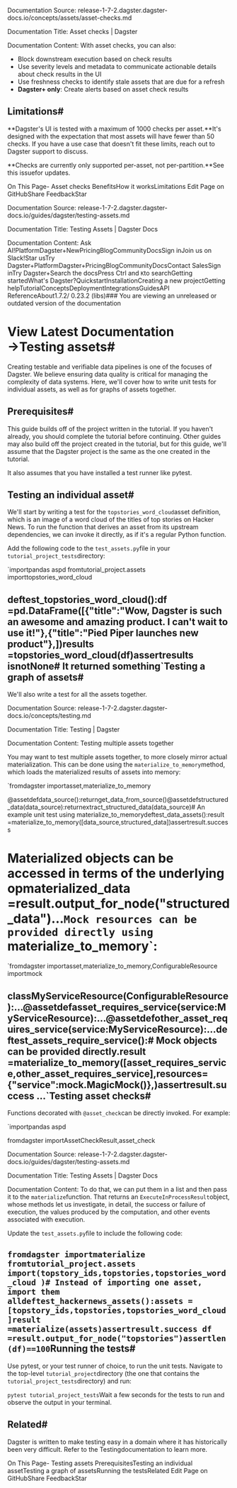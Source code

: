 Documentation Source:
release-1-7-2.dagster.dagster-docs.io/concepts/assets/asset-checks.md

Documentation Title:
Asset checks | Dagster

Documentation Content:
With asset checks, you can also:

* Block downstream execution based on check results
* Use severity levels and metadata to communicate actionable details about check results in the UI
* Use freshness checks to identify stale assets that are due for a refresh
* **Dagster+ only**: Create alerts based on asset check results

Limitations#
------------

**Dagster's UI is tested with a maximum of 1000 checks per asset.**It's designed with the expectation that most assets will have fewer than 50 checks. If you have a use case that doesn't fit these limits, reach out to Dagster support to discuss.

**Checks are currently only supported per-asset, not per-partition.**See this issuefor updates.

On This Page- Asset checks
	BenefitsHow it worksLimitations
Edit Page on GitHubShare FeedbackStar



Documentation Source:
release-1-7-2.dagster.dagster-docs.io/guides/dagster/testing-assets.md

Documentation Title:
Testing Assets | Dagster Docs

Documentation Content:
Ask AI!PlatformDagster+NewPricingBlogCommunityDocsSign inJoin us on Slack!Star usTry Dagster+PlatformDagster+PricingBlogCommunityDocsContact SalesSign inTry Dagster+Search the docsPress Ctrl and `K`to searchGetting startedWhat's Dagster?QuickstartInstallationCreating a new projectGetting helpTutorialConceptsDeploymentIntegrationsGuidesAPI ReferenceAbout1.7.2/ 0.23.2 (libs)### You are viewing an unreleased or outdated version of the documentation

View Latest Documentation →Testing assets#
===============

Creating testable and verifiable data pipelines is one of the focuses of Dagster. We believe ensuring data quality is critical for managing the complexity of data systems. Here, we'll cover how to write unit tests for individual assets, as well as for graphs of assets together.

Prerequisites#
--------------

This guide builds off of the project written in the tutorial. If you haven't already, you should complete the tutorial before continuing. Other guides may also build off the project created in the tutorial, but for this guide, we'll assume that the Dagster project is the same as the one created in the tutorial.

It also assumes that you have installed a test runner like pytest.

Testing an individual asset#
----------------------------

We'll start by writing a test for the `topstories_word_cloud`asset definition, which is an image of a word cloud of the titles of top stories on Hacker News. To run the function that derives an asset from its upstream dependencies, we can invoke it directly, as if it's a regular Python function.

Add the following code to the `test_assets.py`file in your `tutorial_project_tests`directory:

`importpandas aspd
fromtutorial_project.assets importtopstories_word_cloud

deftest_topstories_word_cloud():df =pd.DataFrame([{"title":"Wow, Dagster is such an awesome and amazing product. I can't wait to use it!"},{"title":"Pied Piper launches new product"},])results =topstories_word_cloud(df)assertresults isnotNone# It returned something`Testing a graph of assets#
--------------------------

We'll also write a test for all the assets together.



Documentation Source:
release-1-7-2.dagster.dagster-docs.io/concepts/testing.md

Documentation Title:
Testing | Dagster

Documentation Content:
Testing multiple assets together

You may want to test multiple assets together, to more closely mirror actual materialization. This can be done using the `materialize_to_memory`method, which loads the materialized results of assets into memory:

`fromdagster importasset,materialize_to_memory


@assetdefdata_source():returnget_data_from_source()@assetdefstructured_data(data_source):returnextract_structured_data(data_source)# An example unit test using materialize_to_memorydeftest_data_assets():result =materialize_to_memory([data_source,structured_data])assertresult.success
 # Materialized objects can be accessed in terms of the underlying opmaterialized_data =result.output_for_node("structured_data")...`Mock resources can be provided directly using `materialize_to_memory`:

`fromdagster importasset,materialize_to_memory,ConfigurableResource
importmock


classMyServiceResource(ConfigurableResource):...@assetdefasset_requires_service(service:MyServiceResource):...@assetdefother_asset_requires_service(service:MyServiceResource):...deftest_assets_require_service():# Mock objects can be provided directly.result =materialize_to_memory([asset_requires_service,other_asset_requires_service],resources={"service":mock.MagicMock()},)assertresult.success
 ...`Testing asset checks#
---------------------

Functions decorated with `@asset_check`can be directly invoked. For example:

`importpandas aspd

fromdagster importAssetCheckResult,asset_check



Documentation Source:
release-1-7-2.dagster.dagster-docs.io/guides/dagster/testing-assets.md

Documentation Title:
Testing Assets | Dagster Docs

Documentation Content:
To do that, we can put them in a list and then pass it to the `materialize`function. That returns an `ExecuteInProcessResult`object, whose methods let us investigate, in detail, the success or failure of execution, the values produced by the computation, and other events associated with execution.

Update the `test_assets.py`file to include the following code:

`fromdagster importmaterialize
fromtutorial_project.assets import(topstory_ids,topstories,topstories_word_cloud
)# Instead of importing one asset, import them alldeftest_hackernews_assets():assets =[topstory_ids,topstories,topstories_word_cloud]result =materialize(assets)assertresult.success
 df =result.output_for_node("topstories")assertlen(df)==100`Running the tests#
------------------

Use pytest, or your test runner of choice, to run the unit tests. Navigate to the top-level `tutorial_project`directory (the one that contains the `tutorial_project_tests`directory) and run:

`pytest tutorial_project_tests`Wait a few seconds for the tests to run and observe the output in your terminal.

Related#
--------

Dagster is written to make testing easy in a domain where it has historically been very difficult. Refer to the Testingdocumentation to learn more.

On This Page- Testing assets
	PrerequisitesTesting an individual assetTesting a graph of assetsRunning the testsRelated
Edit Page on GitHubShare FeedbackStar



